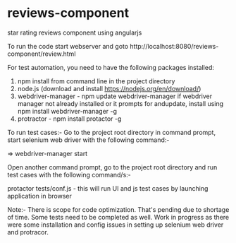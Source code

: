 # reviews-component
star rating reviews component using angularjs


To run the code start webserver and goto http://localhost:8080/reviews-component/review.html

For test automation, you need to have the following packages installed:

1. npm install from command line in the project directory
2. node.js (download and install https://nodejs.org/en/download/)
3. webdriver-manager - npm update webdriver-manager if webdriver manager not already 
installed or it prompts for andupdate,
install using npm install webdriver-manager -g
4. protractor - npm install  protactor -g


To run test cases:-
Go to the project root directory in command prompt, start selenium web 
driver with the following command:- 

=> webdriver-manager start

Open another command prompt, go to the project root directory and run test cases 
with the following command/s:-

protactor tests/conf.js - this will run UI and js test cases
by launching application in browser



Note:- There is scope for code optimization. That's pending due to shortage of time.
Some tests need to be completed as well. Work in progress as there were some installation
and config issues in setting up selenium web driver and protracor.

